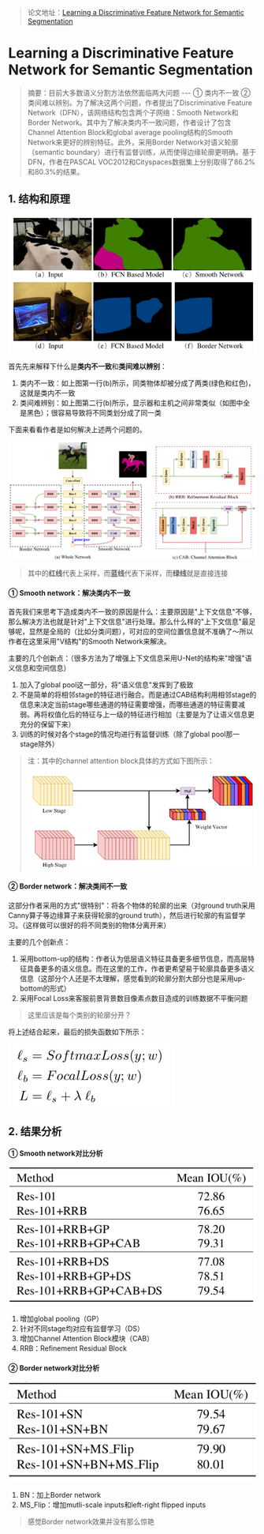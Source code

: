 > 论文地址：[Learning a Discriminative Feature Network for Semantic Segmentation](https://arxiv.org/abs/1804.09337)

# Learning a Discriminative Feature Network for Semantic Segmentation

> 摘要：目前大多数语义分割方法依然面临两大问题 --- ① 类内不一致 ② 类间难以辨别。为了解决这两个问题，作者提出了Discriminative Feature Network（DFN），该网络结构包含两个子网络：Smooth Network和Border Network。其中为了解决类内不一致问题，作者设计了包含Channel Attention Block和global average pooling结构的Smooth Network来更好的辨别特征。此外，采用Border Network对语义轮廓（semantic boundary）进行有监督训练，从而使得边缘轮廓更明确。基于DFN，作者在PASCAL VOC2012和Cityspaces数据集上分别取得了86.2%和80.3%的结果。

## 1. 结构和原理

![](png/a1.png)

首先先来解释下什么是**类内不一致**和**类间难以辨别**：

1. 类内不一致：如上图第一行(b)所示，同类物体却被分成了两类(绿色和红色)，这就是类内不一致
2. 类间难辨别：如上图第二行(b)所示，显示器和主机之间非常类似（如图中全是黑色）；很容易导致将不同类划分成了同一类

下面来看看作者是如何解决上述两个问题的。

![](png/a2.png)

> 其中的**红线**代表上采样，而**蓝线**代表下采样，而**绿线**就是直接连接

#### ① Smooth network：解决类内不一致

首先我们来思考下造成类内不一致的原因是什么：主要原因是"上下文信息"不够，那么解决方法也就是针对"上下文信息"进行处理。那么什么样的"上下文信息"最足够呢，显然是全局的（比如分类问题），可对应的空间位置信息就不准确了～所以作者在这里采用"V结构"的Smooth Network来解决。

主要的几个创新点：（很多方法为了增强上下文信息采用U-Net的结构来"增强"语义信息和空间信息）

1. 加入了global pool这一部分，将"语义信息"发挥到了极致
2. 不是简单的将相邻stage的特征进行融合。而是通过CAB结构利用相邻stage的信息来决定当前stage哪些通道的特征需要增强，而哪些通道的特征需要减弱。再将权值化后的特征与上一级的特征进行相加（主要是为了让语义信息更充分的保留下来）
3. 训练的时候对各个stage的情况均进行有监督训练（除了global pool那一stage除外）

> 注：其中的channel attention block具体的方式如下图所示：
>
> ![](png/a3.png)

#### ② Border network：解决类间不一致

这部分作者采用的方式"很特别"：将各个物体的轮廓的出来（对ground truth采用Canny算子等边缘算子来获得轮廓的ground truth），然后进行轮廓的有监督学习。（这样做可以很好的将不同类别的物体分离开来）

主要的几个创新点：

1. 采用bottom-up的结构：作者认为低层语义特征具备更多细节信息，而高层特征具备更多的语义信息。而在这里的工作，作者更希望易于轮廓具备更多语义信息（这部分个人还是不太理解，感觉看到的轮廓分割大部分也是采用up-bottom的形式）
2. 采用Focal Loss来客服前景背景数目像素点数目造成的训练数据不平衡问题

> 这里应该是每个类别的轮廓分开？

将上述结合起来，最后的损失函数如下所示：

![](png/a4.png)

## 2. 结果分析

#### ① Smooth network对比分析

![](png/a5.png)

1. 增加global pooling（GP）
2. 针对不同stage均对应有监督学习（DS）
3. 增加Channel Attention Block模块（CAB）
4. RRB：Refinement Residual Block

#### ② Border network对比分析

![](png/a6.png)

1. BN：加上Border network
2. MS_Flip：增加mutli-scale inputs和left-right flipped inputs

> 感觉Border network效果并没有那么惊艳

